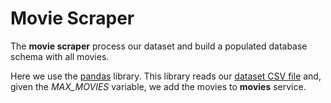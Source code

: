 # Movie Scraper

The **movie scraper** process our dataset and build a populated database schema with all movies.

Here we use the [pandas](https://pandas.pydata.org/) library. This library reads our [dataset CSV file](./resources/dataset/IMDB-Movie-Data.csv) and, given the _MAX_MOVIES_ variable, we add the movies to **movies** service.
